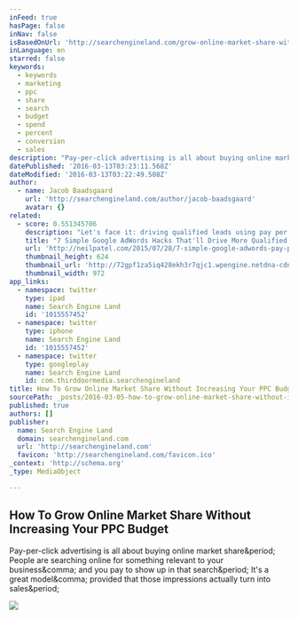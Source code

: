 ```yaml
---
inFeed: true
hasPage: false
inNav: false
isBasedOnUrl: 'http://searchengineland.com/grow-online-market-share-without-increasing-ppc-budget-243158'
inLanguage: en
starred: false
keywords:
  - keywords
  - marketing
  - ppc
  - share
  - search
  - budget
  - spend
  - percent
  - conversion
  - sales
description: "Pay-per-click advertising is all about buying online market share. People are searching online for something relevant to your business, and you pay to show up in that search. It's a great model, provided that those impressions actually turn into sales."
datePublished: '2016-03-13T03:23:11.568Z'
dateModified: '2016-03-13T03:22:49.508Z'
author:
  - name: Jacob Baadsgaard
    url: 'http://searchengineland.com/author/jacob-baadsgaard'
    avatar: {}
related:
  - score: 0.551345706
    description: "Let's face it: driving qualified leads using pay per click (PPC) advertising is a great way to generate more leads. According to Sitewit, \"Businesses make an average of $2 in revenue for every $1 they spend on AdWords.\" Paid ads are 56% more profitable than social media, which roughly has 44% ROI."
    title: "7 Simple Google AdWords Hacks That'll Drive More Qualified Leads"
    url: 'http://neilpatel.com/2015/07/28/7-simple-google-adwords-pay-per-click-hacks-to-drive-more-qualified-leads/'
    thumbnail_height: 624
    thumbnail_url: 'http://72gpf1za5iq428ekh3r7qjc1.wpengine.netdna-cdn.com/wp-content/uploads/2015/07/image45.png'
    thumbnail_width: 972
app_links:
  - namespace: twitter
    type: ipad
    name: Search Engine Land
    id: '1015557452'
  - namespace: twitter
    type: iphone
    name: Search Engine Land
    id: '1015557452'
  - namespace: twitter
    type: googleplay
    name: Search Engine Land
    id: com.thirddoormedia.searchengineland
title: How To Grow Online Market Share Without Increasing Your PPC Budget
sourcePath: _posts/2016-03-05-how-to-grow-online-market-share-without-increasing-your-ppc.md
published: true
authors: []
publisher:
  name: Search Engine Land
  domain: searchengineland.com
  url: 'http://searchengineland.com'
  favicon: 'http://searchengineland.com/favicon.ico'
_context: 'http://schema.org'
_type: MediaObject

---
```

<article style=""><h1>How To Grow Online Market Share Without Increasing Your PPC Budget</h1><p>Pay-per-click advertising is all about buying online market share&amp;period; People are searching online for something relevant to your business&amp;comma; and you pay to show up in that search&amp;period; It's a great model&amp;comma; provided that those impressions actually turn into sales&amp;period;</p><img src="http://searchengineland.com/figz/wp-content/seloads/2016/03/ss-coins-money-stacking.jpg" /></article>